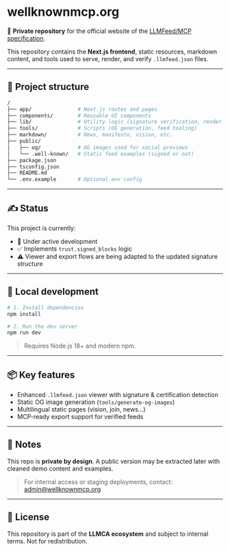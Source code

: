 # wellknownmcp.org

🔐 **Private repository** for the official website of the [LLMFeed/MCP specification](https://wellknownmcp.org).

This repository contains the **Next.js frontend**, static resources, markdown content, and tools used to serve, render, and verify `.llmfeed.json` files.

---

## 🧱 Project structure

```bash
/
├── app/               # Next.js routes and pages
├── components/        # Reusable UI components
├── lib/               # Utility logic (signature verification, rendering, etc.)
├── tools/             # Scripts (OG generation, feed tooling)
├── markdown/          # News, manifesto, vision, etc.
├── public/
│   ├── og/            # OG images used for social previews
│   └── .well-known/   # Static feed examples (signed or not)
├── package.json
├── tsconfig.json
├── README.md
└── .env.example       # Optional env config
```

---

## ✍️ Status

This project is currently:

* 🔧 Under active development
* ✅ Implements `trust.signed_blocks` logic
* ⚠️ Viewer and export flows are being adapted to the updated signature structure

---

## 🧪 Local development

```bash
# 1. Install dependencies
npm install

# 2. Run the dev server
npm run dev
```

> Requires Node.js 18+ and modern npm.

---

## 📦 Key features

* Enhanced `.llmfeed.json` viewer with signature & certification detection
* Static OG image generation (`tools/generate-og-images`)
* Multilingual static pages (vision, join, news…)
* MCP-ready export support for verified feeds

---

## 📌 Notes

This repo is **private by design**. A public version may be extracted later with cleaned demo content and examples.

> For internal access or staging deployments, contact: [admin@wellknownmcp.org](mailto:admin@wellknownmcp.org)

---

## 📄 License

This repository is part of the **LLMCA ecosystem** and subject to internal terms. Not for redistribution.
